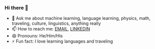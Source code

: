 ### Hi there 👋

<!--
**tyler-pruitt/tyler-pruitt** is a ✨ _special_ ✨ repository because its `README.md` (this file) appears on your GitHub profile.

Here are some ideas to get you started:

- 🔭 I’m currently working on ...
- 🌱 I’m currently learning ...
- 👯 I’m looking to collaborate on ...
- 🤔 I’m looking for help with ...
-->
- 💬 Ask me about machine learning, language learning, physics, math, traveling, culture, linguistics, anything really
- 📫 How to reach me: [EMAIL](mailto:tylerpruitt@ucsb.edu), [LINKEDIN](https://www.linkedin.com/in/tyler-pruitt-1b8a9b16a/)
- 😄 Pronouns: He/Him/His
- ⚡ Fun fact: I love learning languages and traveling
